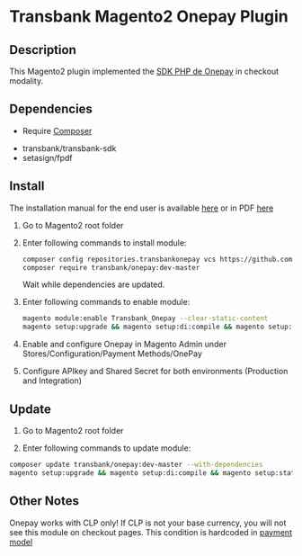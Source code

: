 # Transbank Magento2 Onepay Plugin

## Description

This Magento2 plugin implemented the [SDK PHP de Onepay](https://github.com/TransbankDevelopers/transbank-sdk-php) in checkout modality. 

## Dependencies

- Require [Composer](https://getcomposer.org)

* transbank/transbank-sdk
* setasign/fpdf

## Install

The installation manual for the end user is available [here](docs/INSTALLATION.md) or in PDF [here](https://github.com/TransbankDevelopers/transbank-plugin-magento2-onepay/raw/master/docs/INSTALLATION.pdf
)

1. Go to Magento2 root folder

2. Enter following commands to install module:

    ```bash
    composer config repositories.transbankonepay vcs https://github.com/TransbankDevelopers/transbank-plugin-magento2-onepay.git
	composer require transbank/onepay:dev-master
    ```
   Wait while dependencies are updated.

3. Enter following commands to enable module:

    ```bash
    magento module:enable Transbank_Onepay --clear-static-content
	magento setup:upgrade && magento setup:di:compile && magento setup:static-content:deploy
    ```
4. Enable and configure Onepay in Magento Admin under Stores/Configuration/Payment Methods/OnePay

5. Configure APIkey and Shared Secret for both environments (Production and Integration)

## Update

1. Go to Magento2 root folder

2. Enter following commands to update module:
```bash
composer update transbank/onepay:dev-master --with-dependencies
magento setup:upgrade && magento setup:di:compile && magento setup:static-content:deploy
```
## Other Notes

Onepay works with CLP only! If CLP is not your base currency, you will not see this module on checkout pages. This condition is hardcoded in [payment model](https://github.com/TransbankDevelopers/transbank-plugin-magento2-onepay/blob/master/Model/Onepay.php)